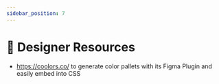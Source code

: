 ```yaml
---
sidebar_position: 7
---
```


# 🎨 Designer Resources
- https://coolors.co/ to generate color pallets with its Figma Plugin and easily embed into CSS